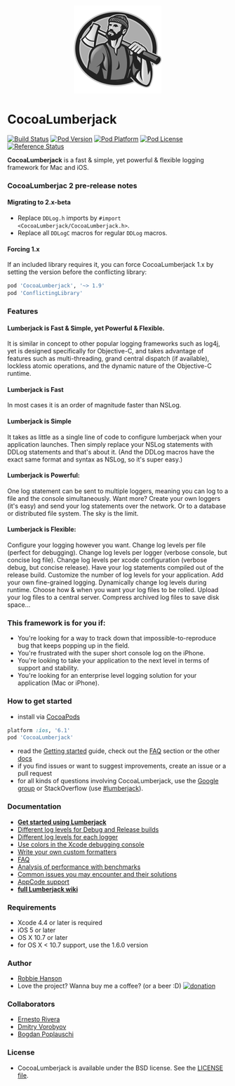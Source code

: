 <p align="center" >
  <img src="LumberjackLogo.png" title="Lumberjack logo" float=left>
</p>

CocoaLumberjack
===============
[![Build Status](http://img.shields.io/travis/CocoaLumberjack/CocoaLumberjack/master.svg?style=flat)](https://travis-ci.org/CocoaLumberjack/CocoaLumberjack)
[![Pod Version](http://img.shields.io/cocoapods/v/CocoaLumberjack.svg?style=flat)](http://cocoadocs.org/docsets/CocoaLumberjack/)
[![Pod Platform](http://img.shields.io/cocoapods/p/CocoaLumberjack.svg?style=flat)](http://cocoadocs.org/docsets/CocoaLumberjack/)
[![Pod License](http://img.shields.io/cocoapods/l/CocoaLumberjack.svg?style=flat)](http://opensource.org/licenses/BSD-3-Clause)
[![Reference Status](https://www.versioneye.com/objective-c/cocoalumberjack/reference_badge.svg?style=flat)](https://www.versioneye.com/objective-c/cocoalumberjack/references)

**CocoaLumberjack** is a fast & simple, yet powerful & flexible logging framework for Mac and iOS.

### CocoaLumberjac 2 pre-release notes

#### Migrating to 2.x-beta

* Replace `DDLog.h` imports by `#import <CocoaLumberjack/CocoaLumberjack.h>`.
* Replace all `DDLogC` macros for regular `DDLog` macros.

#### Forcing 1.x

If an included library requires it, you can force CocoaLumberjack 1.x by setting the version before the conflicting library:

```ruby
pod 'CocoaLumberjack', '~> 1.9'
pod 'ConflictingLibrary'
```

### Features

#### Lumberjack is Fast & Simple, yet Powerful & Flexible.

It is similar in concept to other popular logging frameworks such as log4j, yet is designed specifically for Objective-C, and takes advantage of features such as multi-threading, grand central dispatch (if available), lockless atomic operations, and the dynamic nature of the Objective-C runtime.

#### Lumberjack is Fast

In most cases it is an order of magnitude faster than NSLog.

#### Lumberjack is Simple

It takes as little as a single line of code to configure lumberjack when your application launches. Then simply replace your NSLog statements with DDLog statements and that's about it. (And the DDLog macros have the exact same format and syntax as NSLog, so it's super easy.)

#### Lumberjack is Powerful:

One log statement can be sent to multiple loggers, meaning you can log to a file and the console simultaneously. Want more? Create your own loggers (it's easy) and send your log statements over the network. Or to a database or distributed file system. The sky is the limit.

#### Lumberjack is Flexible:

Configure your logging however you want. Change log levels per file (perfect for debugging). Change log levels per logger (verbose console, but concise log file). Change log levels per xcode configuration (verbose debug, but concise release). Have your log statements compiled out of the release build. Customize the number of log levels for your application. Add your own fine-grained logging. Dynamically change log levels during runtime. Choose how & when you want your log files to be rolled. Upload your log files to a central server. Compress archived log files to save disk space...

### This framework is for you if:

-   You're looking for a way to track down that impossible-to-reproduce bug that keeps popping up in the field.
-   You're frustrated with the super short console log on the iPhone.
-   You're looking to take your application to the next level in terms of support and stability.
-   You're looking for an enterprise level logging solution for your application (Mac or iPhone).

### How to get started
- install via [CocoaPods](http://cocoapods.org)

```ruby
platform :ios, '6.1'
pod 'CocoaLumberjack'
```
- read the [Getting started](https://github.com/CocoaLumberjack/CocoaLumberjack/wiki/GettingStarted) guide, check out the [FAQ](https://github.com/CocoaLumberjack/CocoaLumberjack/wiki/FAQ) section or the other [docs](https://github.com/CocoaLumberjack/CocoaLumberjack/wiki)
- if you find issues or want to suggest improvements, create an issue or a pull request
- for all kinds of questions involving CocoaLumberjack, use the [Google group](http://groups.google.com/group/cocoalumberjack) or StackOverflow (use [#lumberjack](http://stackoverflow.com/questions/tagged/lumberjack)).

### Documentation

- **[Get started using Lumberjack](https://github.com/CocoaLumberjack/CocoaLumberjack/wiki/GettingStarted)**<br/>
- [Different log levels for Debug and Release builds](https://github.com/CocoaLumberjack/CocoaLumberjack/wiki/XcodeTricks)<br/>
- [Different log levels for each logger](https://github.com/CocoaLumberjack/CocoaLumberjack/wiki/PerLoggerLogLevels)<br/>
- [Use colors in the Xcode debugging console](https://github.com/CocoaLumberjack/CocoaLumberjack/wiki/XcodeColors)<br/>
- [Write your own custom formatters](https://github.com/CocoaLumberjack/CocoaLumberjack/wiki/CustomFormatters)<br/>
- [FAQ](https://github.com/CocoaLumberjack/CocoaLumberjack/wiki/FAQ)<br/>
- [Analysis of performance with benchmarks](https://github.com/CocoaLumberjack/CocoaLumberjack/wiki/Performance)<br/>
- [Common issues you may encounter and their solutions](https://github.com/CocoaLumberjack/CocoaLumberjack/wiki/ProblemSolution)<br/>
- [AppCode support](https://github.com/CocoaLumberjack/CocoaLumberjack/wiki/AppCode-support)
- **[full Lumberjack wiki](https://github.com/CocoaLumberjack/CocoaLumberjack/wiki)**<br/>

### Requirements 
- Xcode 4.4 or later is required
- iOS 5 or later
- OS X 10.7 or later
- for OS X < 10.7 support, use the 1.6.0 version

### Author
- [Robbie Hanson](https://github.com/robbiehanson)
- Love the project? Wanna buy me a coffee? (or a beer :D) [![donation](http://www.paypal.com/en_US/i/btn/btn_donate_SM.gif)](https://www.paypal.com/cgi-bin/webscr?cmd=_s-xclick&hosted_button_id=UZRA26JPJB3DA)

### Collaborators
- [Ernesto Rivera](https://github.com/rivera-ernesto)
- [Dmitry Vorobyov](https://github.com/dvor)
- [Bogdan Poplauschi](https://github.com/bpoplauschi)

### License
- CocoaLumberjack is available under the BSD license. See the [LICENSE file](https://github.com/CocoaLumberjack/CocoaLumberjack/blob/master/LICENSE.txt).
